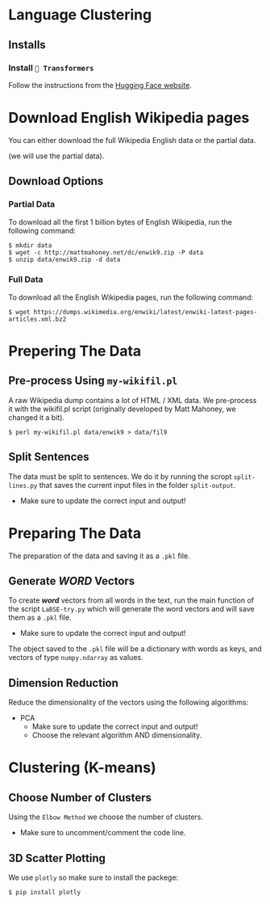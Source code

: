 [//]: # (<style>)

[//]: # (ul.star{list-style: none;})

[//]: # (ul.star li::before{)

[//]: # (    content: "\272A";)

[//]: # (    color: orange;)

[//]: # (    font-weight: bold;)

[//]: # (    font-size: 18px;)

[//]: # (    display: inline-block; )

[//]: # (    width: 1.5em;)

[//]: # (    margin-left: 1em;)

[//]: # (})

[//]: # (</style>)

# Language Clustering

## Installs

### Install `🤗 Transformers`

Follow the instructions from the [Hugging Face website](https://huggingface.co/docs/transformers/installation).

# Download English Wikipedia pages

You can either download the full Wikipedia English data or the partial data.

(we will use the partial data).

## Download Options

### Partial Data

To download all the first 1 billion bytes of English Wikipedia, run the following command:

```
$ mkdir data
$ wget -c http://mattmahoney.net/dc/enwik9.zip -P data
$ unzip data/enwik9.zip -d data
```

### Full Data

To download all the English Wikipedia pages, run the following command:

```
$ wget https://dumps.wikimedia.org/enwiki/latest/enwiki-latest-pages-articles.xml.bz2
```

# Prepering The Data

## Pre-process Using `my-wikifil.pl`

A raw Wikipedia dump contains a lot of HTML / XML data.
We pre-process it with the wikifil.pl script
(originally developed by Matt Mahoney, we changed it a bit).

```
$ perl my-wikifil.pl data/enwik9 > data/fil9
```

## Split Sentences

The data must be split to sentences. We do it by running the scropt `split-lines.py` that saves the current input files
in the folder `split-output`.

* Make sure to update the correct input and output!

[//]: # (<ul class="star">)

[//]: # (  <li>Make sure to update the correct input and output!</li>)

[//]: # (</ul>)

# Preparing The Data

The preparation of the data and saving it as a `.pkl` file.

## Generate ***WORD*** Vectors

To create ***word*** vectors from all words in the text, run the main function of the script `LaBSE-try.py` which will
generate the word vectors and will save them as a `.pkl` file.

* Make sure to update the correct input and output!

[//]: # (<ul class="star">)

[//]: # (    <li>Make sure to update the correct input and output!</li>)

[//]: # (</ul>)

The object saved to the `.pkl` file will be a dictionary with words as keys, and vectors of type `numpy.ndarray` as
values.

## Dimension Reduction

Reduce the dimensionality of the vectors using the following algorithms:

* PCA
    * Make sure to update the correct input and output!
    * Choose the relevant algorithm AND dimensionality.

[//]: # (<ul class="star">)

[//]: # (    <li>Make sure to update the correct input and output!</li>)

[//]: # (    <li>Choose the relevant algorithm AND dimensionality.</li>)

[//]: # (</ul>)

# Clustering (K-means)

## Choose Number of Clusters

Using the `Elbow Method` we choose the number of clusters.

* Make sure to uncomment/comment the code line.

[//]: # (<ul class="star">)

[//]: # (    <li>Make sure to uncomment/comment the code line.</li>)

[//]: # (</ul>)

## 3D Scatter Plotting

We use `plotly` so make sure to install the packege:

```
$ pip install plotly
```

